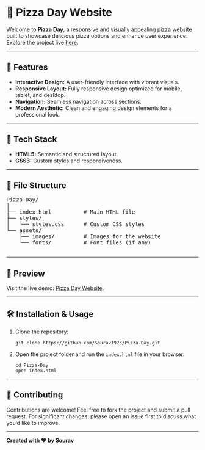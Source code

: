 <!DOCTYPE html>
<html lang="en">
<head>
  <meta charset="UTF-8">
  <meta name="viewport" content="width=device-width, initial-scale=1.0">
  <title>Pizza Day - README</title>
</head>
<body>
  <h1>🍕 Pizza Day Website</h1>
  <p>Welcome to <strong>Pizza Day</strong>, a responsive and visually appealing pizza website built to showcase delicious pizza options and enhance user experience. Explore the project live <a href="https://pizza-day-sourav.netlify.app/#home" target="_blank">here</a>.</p>

  <hr>

  <h2>🌟 Features</h2>
  <ul>
    <li><strong>Interactive Design:</strong> A user-friendly interface with vibrant visuals.</li>
    <li><strong>Responsive Layout:</strong> Fully responsive design optimized for mobile, tablet, and desktop.</li>
    <li><strong>Navigation:</strong> Seamless navigation across sections.</li>
    <li><strong>Modern Aesthetic:</strong> Clean and engaging design elements for a professional look.</li>
  </ul>

  <hr>

  <h2>🚀 Tech Stack</h2>
  <ul>
    <li><strong>HTML5:</strong> Semantic and structured layout.</li>
    <li><strong>CSS3:</strong> Custom styles and responsiveness.</li>
  </ul>

  <hr>

  <h2>📂 File Structure</h2>
  <pre>
Pizza-Day/
│
├── index.html          # Main HTML file
├── styles/
│   └── styles.css      # Custom CSS styles
└── assets/
    ├── images/         # Images for the website
    └── fonts/          # Font files (if any)
  </pre>

  <hr>

  <h2>📸 Preview</h2>
  <p>Visit the live demo: <a href="https://pizza-day-sourav.netlify.app/#home" target="_blank">Pizza Day Website</a>.</p>

  <hr>

  <h2>🛠️ Installation & Usage</h2>
  <ol>
    <li>Clone the repository:
      <pre><code>git clone https://github.com/Sourav1923/Pizza-Day.git</code></pre>
    </li>
    <li>Open the project folder and run the <code>index.html</code> file in your browser:
      <pre><code>cd Pizza-Day
open index.html</code></pre>
    </li>
  </ol>

  <hr>

  <h2>🤝 Contributing</h2>
  <p>Contributions are welcome! Feel free to fork the project and submit a pull request. For significant changes, please open an issue first to discuss what you’d like to improve.</p>

  <hr>


  <p><strong>Created with ❤️ by Sourav</strong></p>
</body>
</html>
